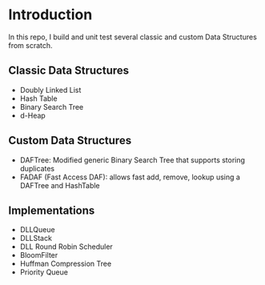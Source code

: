 # Introduction
In this repo, I build and unit test several classic and custom Data Structures from scratch. 

## Classic Data Structures
- Doubly Linked List
- Hash Table
- Binary Search Tree
- d-Heap

## Custom Data Structures
- DAFTree: Modified generic Binary Search Tree that supports storing duplicates
- FADAF (Fast Access DAF): allows fast add, remove, lookup using a DAFTree and HashTable

## Implementations
- DLLQueue
- DLLStack
- DLL Round Robin Scheduler
- BloomFilter
- Huffman Compression Tree
- Priority Queue
